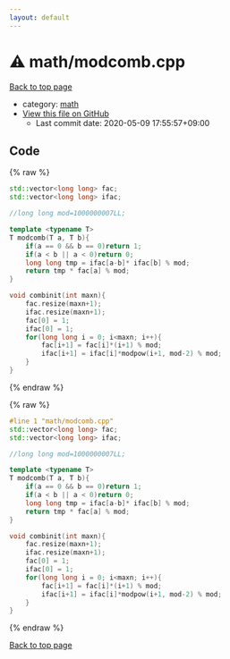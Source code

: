 ```yaml
---
layout: default
---
```


<!-- mathjax config similar to math.stackexchange -->
<script type="text/javascript" async
  src="https://cdnjs.cloudflare.com/ajax/libs/mathjax/2.7.5/MathJax.js?config=TeX-MML-AM_CHTML">
</script>
<script type="text/x-mathjax-config">
  MathJax.Hub.Config({
    TeX: { equationNumbers: { autoNumber: "AMS" }},
    tex2jax: {
      inlineMath: [ ['$','$'] ],
      processEscapes: true
    },
    "HTML-CSS": { matchFontHeight: false },
    displayAlign: "left",
    displayIndent: "2em"
  });
</script>

<script type="text/javascript" src="https://cdnjs.cloudflare.com/ajax/libs/jquery/3.4.1/jquery.min.js"></script>
<script src="https://cdn.jsdelivr.net/npm/jquery-balloon-js@1.1.2/jquery.balloon.min.js" integrity="sha256-ZEYs9VrgAeNuPvs15E39OsyOJaIkXEEt10fzxJ20+2I=" crossorigin="anonymous"></script>
<script type="text/javascript" src="../../assets/js/copy-button.js"></script>
<link rel="stylesheet" href="../../assets/css/copy-button.css" />


# :warning: math/modcomb.cpp

<a href="../../index.html">Back to top page</a>

* category: <a href="../../index.html#7e676e9e663beb40fd133f5ee24487c2">math</a>
* <a href="{{ site.github.repository_url }}/blob/master/math/modcomb.cpp">View this file on GitHub</a>
    - Last commit date: 2020-05-09 17:55:57+09:00




## Code

<a id="unbundled"></a>
{% raw %}
```cpp
std::vector<long long> fac;
std::vector<long long> ifac;

//long long mod=1000000007LL;

template <typename T>
T modcomb(T a, T b){
    if(a == 0 && b == 0)return 1;
    if(a < b || a < 0)return 0;
    long long tmp = ifac[a-b]* ifac[b] % mod;
    return tmp * fac[a] % mod;
}

void combinit(int maxn){
    fac.resize(maxn+1);
    ifac.resize(maxn+1);
    fac[0] = 1;
    ifac[0] = 1;
    for(long long i = 0; i<maxn; i++){
        fac[i+1] = fac[i]*(i+1) % mod;
        ifac[i+1] = ifac[i]*modpow(i+1, mod-2) % mod;
    }
}

```
{% endraw %}

<a id="bundled"></a>
{% raw %}
```cpp
#line 1 "math/modcomb.cpp"
std::vector<long long> fac;
std::vector<long long> ifac;

//long long mod=1000000007LL;

template <typename T>
T modcomb(T a, T b){
    if(a == 0 && b == 0)return 1;
    if(a < b || a < 0)return 0;
    long long tmp = ifac[a-b]* ifac[b] % mod;
    return tmp * fac[a] % mod;
}

void combinit(int maxn){
    fac.resize(maxn+1);
    ifac.resize(maxn+1);
    fac[0] = 1;
    ifac[0] = 1;
    for(long long i = 0; i<maxn; i++){
        fac[i+1] = fac[i]*(i+1) % mod;
        ifac[i+1] = ifac[i]*modpow(i+1, mod-2) % mod;
    }
}

```
{% endraw %}

<a href="../../index.html">Back to top page</a>

